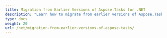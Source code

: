 ```yaml
---
title: Migration from Earlier Versions of Aspose.Tasks for .NET
description: "Learn how to migrate from earlier versions of Aspose.Tasks for .NET to the latest ones."
type: docs
weight: 20
url: /net/migration-from-earlier-versions-of-aspose-tasks/
---
```



